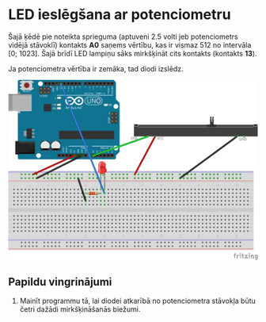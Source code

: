 # LED ieslēgšana ar potenciometru

Šajā ķēdē pie noteikta sprieguma (aptuveni 2.5 volti jeb potenciometrs 
vidējā stāvoklī) kontakts **A0** saņems vērtību, kas ir vismaz 512
no intervāla [0; 1023]. Šajā brīdī LED lampiņu sāks mirkšķināt 
cits kontakts (kontakts **13**). 

Ja potenciometra vērtība ir zemāka, tad diodi izslēdz. 

![](EnablingBlinker_bb.png)

## Papildu vingrinājumi

1. Mainīt programmu tā, lai diodei atkarībā no potenciometra stāvokļa 
   būtu četri dažādi mirkšķināšanās biežumi.